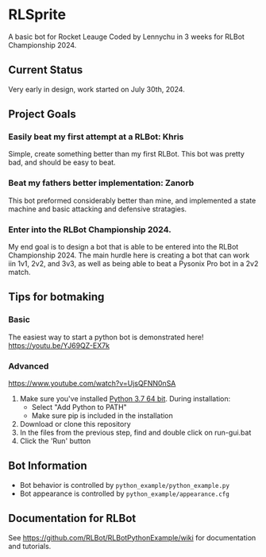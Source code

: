 # RLSprite
A basic bot for Rocket Leauge Coded by Lennychu in 3 weeks for RLBot Championship 2024.

## Current Status
Very early in design, work started on July 30th, 2024.

## Project Goals

### Easily beat my first attempt at a RLBot: Khris
Simple, create something better than my first RLBot. This bot was pretty bad, and should be easy to beat.

### Beat my fathers better implementation: Zanorb
This bot preformed considerably better than mine, and implemented a state machine and basic attacking and defensive stratagies.

### Enter into the RLBot Championship 2024.
My end goal is to design a bot that is able to be entered into the RLBot Championship 2024. The main hurdle here is creating a bot that can work iin 1v1, 2v2, and 3v3, as well as being able to beat a Pysonix Pro bot in a 2v2 match.

## Tips for botmaking

### Basic
The easiest way to start a python bot is demonstrated here!
https://youtu.be/YJ69QZ-EX7k

### Advanced
https://www.youtube.com/watch?v=UjsQFNN0nSA

1. Make sure you've installed [Python 3.7 64 bit](https://www.python.org/downloads/). During installation:
   - Select "Add Python to PATH"
   - Make sure pip is included in the installation
1. Download or clone this repository
1. In the files from the previous step, find and double click on run-gui.bat
1. Click the 'Run' button

## Bot Information

- Bot behavior is controlled by `python_example/python_example.py`
- Bot appearance is controlled by `python_example/appearance.cfg`

## Documentation for RLBot
See https://github.com/RLBot/RLBotPythonExample/wiki for documentation and tutorials.

